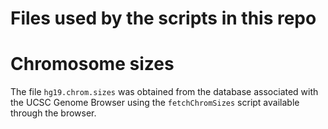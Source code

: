# Files used by the scripts in this repo

# Chromosome sizes
The file `hg19.chrom.sizes` was obtained from the database associated with the UCSC Genome Browser using the `fetchChromSizes` script available through the browser.
